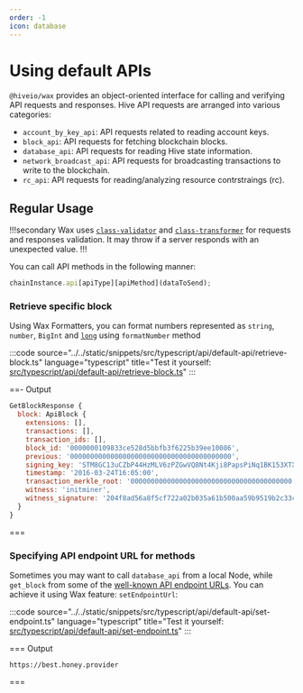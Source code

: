 ```yaml
---
order: -1
icon: database
---
```


# Using default APIs

`@hiveio/wax` provides an object-oriented interface for calling and verifying API requests and responses. Hive API requests are arranged into various categories:

- `account_by_key_api`: API requests related to reading account keys.
- `block_api`: API requests for fetching blockchain blocks.
- `database_api`: API requests for reading Hive state information.
- `network_broadcast_api`: API requests for broadcasting transactions to write to the blockchain.
- `rc_api`: API requests for reading/analyzing resource contrstraings (rc).

## Regular Usage

!!!secondary
Wax uses [`class-validator`](https://www.npmjs.com/package/class-validator) and [`class-transformer`](https://www.npmjs.com/package/class-transformer) for requests and responses validation. It may throw if a server responds with an unexpected value.
!!!

You can call API methods in the following manner:

```javascript
chainInstance.api[apiType][apiMethod](dataToSend);
```

### Retrieve specific block

Using Wax Formatters, you can format numbers represented as `string`, `number`, `BigInt` and [`long`](https://www.npmjs.com/package/long) using `formatNumber` method

:::code source="../../static/snippets/src/typescript/api/default-api/retrieve-block.ts" language="typescript" title="Test it yourself: [src/typescript/api/default-api/retrieve-block.ts](https://stackblitz.com/github/openhive-network/wax-doc-snippets?file=src%2Ftypescript%2Fapi%2Fdefault-api%2Fretrieve-block.ts&startScript=test-api-default-api-retrieve-block)" :::

==- Output

```javascript
GetBlockResponse {
  block: ApiBlock {
    extensions: [],
    transactions: [],
    transaction_ids: [],
    block_id: '0000000109833ce528d5bbfb3f6225b39ee10086',
    previous: '0000000000000000000000000000000000000000',
    signing_key: 'STM8GC13uCZbP44HzMLV6zPZGwVQ8Nt4Kji8PapsPiNq1BK153XTX',
    timestamp: '2016-03-24T16:05:00',
    transaction_merkle_root: '0000000000000000000000000000000000000000',
    witness: 'initminer',
    witness_signature: '204f8ad56a8f5cf722a02b035a61b500aa59b9519b2c33c77a80c0a714680a5a5a7a340d909d19996613c5e4ae92146b9add8a7a663eef37d837ef881477313043'
  }
}
```

===

### Specifying API endpoint URL for methods

Sometimes you may want to call `database_api` from a local Node, while `get_block` from some of the [well-known API endpoint URLs](https://developers.hive.io/quickstart/#quickstart-hive-full-nodes). You can achieve it using Wax feature: `setEndpointUrl`:

:::code source="../../static/snippets/src/typescript/api/default-api/set-endpoint.ts" language="typescript" title="Test it yourself: [src/typescript/api/default-api/set-endpoint.ts](https://stackblitz.com/github/openhive-network/wax-doc-snippets?file=src%2Ftypescript%2Fapi%2Fdefault-api%2Fset-endpoint.ts&startScript=test-api-default-api-set-endpoint)" :::

=== Output

```text
https://best.honey.provider
```

===
